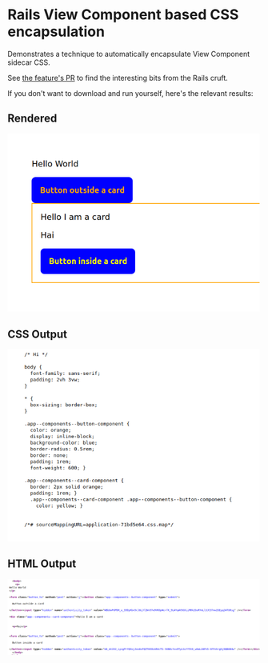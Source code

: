 # Rails View Component based CSS encapsulation

Demonstrates a technique to automatically encapsulate View Component sidecar CSS.

See [the feature's PR](https://github.com/bessey/rails-css-component-techniques/pull/1) to find the interesting bits from the Rails cruft.

If you don't want to download and run yourself, here's the relevant results:

## Rendered

![Rendered output](./docs/rendered-html.png)

## CSS Output

![CSS output](./docs/css.png)

## HTML Output

![HTML output](./docs/html.png)
